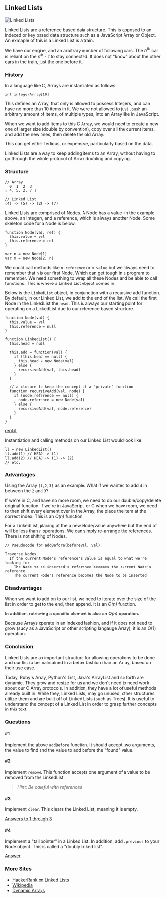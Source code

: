 ## Linked Lists

![Linked Lists](images/linkedlists_final.png)

Linked Lists are a reference based data structure. This is opposed to an indexed or key based data structure such as a JavaScript Array or Object. An exmaple of this is a Linked List is a train.

We have our engine, and an arbitrary number of following cars. The _n<sup>th</sup>_ car is reliant on the _n<sup>th</sup> - 1_ to stay connected. It does not "know" about the other cars in the train, just the one before it.

### History

In a language like C, Arrays are instantiated as follows:

```
int integerArray[10]
```

This defines an Array, that only is allowed to possess Integers, and can have no more than 10 items in it. We were not allowed to just `.push` an arbitrary amount of items, of multiple types, into an Array like in JavaScript.

When we want to add items to this C Array, we would need to create a new one of larger size (double by convention), copy over all the current items, and add the new ones, then delete the old Array.

This can get either tedious, or expensive, particularly based on the data.

Linked Lists are a way to keep adding items to an Array, without having to go through the whole protocol of Array doubling and copying.

### Structure

```
// Array
  0  1  2  3
[ 4, 5, 2, 7 ]

// Linked List
(4) -> (5) -> (2) -> (7)
```

Linked Lists are comprised of Nodes. A Node has a value (in the example above, an Integer), and a reference, which is always another Node. Some skeleton code for a Node is below.

```
function Node(val, ref) {
  this.value = val
  this.reference = ref
}

var n = new Node(1)
var m = new Node(2, n)
```

We could call methods like `n.reference` or `n.value` but we always need to remember that `n` is our first Node. Which can get tough in a program to remember. We need something to wrap all these Nodes and be able to call functions. This is where a Linked List object comes in.

Below is the `LinkedList` object, in conjunction with a recursive add function. By default, in our Linked List, we add to the end of the list. We call the first Node in the LinkedList the `head`. This is always our starting point for operating on a LinkedList due to our reference based structure.

```
function Node(val) {
  this.value = val
  this.reference = null
}

function LinkedList() {
  this.head = null

  this.add = function(val) {
    if (this.head == null) {
      this.head = new Node(val)
    } else {
      recursiveAdd(val, this.head)
    }
  }

  // a closure to keep the concept of a "private" function
  function recursiveAdd(val, node) {
    if (node.reference == null) {
      node.reference = new Node(val)
    } else {
      recursiveAdd(val, node.reference)
    }
  }
}
```
[repl.it](https://repl.it/repls/JointPeachpuffAgama)

Instantiation and calling methods on our Linked List would look like:
```
ll = new LinkedList()
ll.add(1) // HEAD -> (1)
ll.add(2) // HEAD -> (1) -> (2)
// etc.
```

### Advantages

Using the Array `[1,2,3]` as an example. What if we wanted to add `4` in between the `2` and `3`?

If we're in C, and have no more room, we need to do our double/copy/delete original funciton. If we're in JavaScript, or C when we have room, we need to then shift every element over in the Array, the place the item at the correct index. This is an _O(n)_ function.

For a LinkedList, placing at the a new Node/value anywhere but the end of will be less than _n_ operations. We can simply re-arrange the references. There is not shifting of Nodes.

```
// Pseudocode for addBefore(beforeVal, val)

Traverse Nodes
  If the current Node's reference's value is equal to what we're looking for
    The Node to be inserted's reference becomes the current Node's reference
    The current Node's reference becomes the Node to be inserted
```

### Disadvantages

When we want to add on to our list, we need to iterate over the size of the list in order to get to the end, then append. It is an _O(n)_ function.

In addition, retrieving a specific element is also an _O(n)_ operation.

Because Arrays operate in an indexed fashion, and if it does not need to grow (sucy as a JavaScript or other scripting langauge Array), it is an O(1) operation.

### Conclusion

Linked Lists are an important structure for allowing operations to be done and our list to be maintained in a better fashion than an Array, based on their use case.

Today, Ruby's Array, Python's List, Java's ArrayList and so forth are dynamic. They grow and resize for us and we don't need to need work about our C Array protocols. In addition, they have a lot of useful methods already built in. While they, Linked Lists, may go unused, other structures utilize them and are built off of Linked Lists (such as Trees). It is useful to understand the concept of a Linked List in order to grasp further concepts in this text.

### Questions

#### #1

Implement the above `addBefore` function. It should accept two arguments, the value to find and the value to add before the "found" value.

#### #2

Implement `remove`. This function accepts one argument of a value to be removed from the LinkedList.

> _Hint: Be careful with references_

#### #3

Implement `clear`. This clears the Linked List, meaning it is empty.

[Answers to 1 through 3](https://repl.it/repls/RegularMundaneSpiketail)

#### #4

Implement a "tail pointer" in a Linked List. In addition, add `.previous` to your Node object. This is called a "doubly linked list".

[Answer](https://repl.it/repls/TransparentFavoriteWolverine)

### More Sites

- [HackerRank on Linked Lists](https://www.youtube.com/watch?v=njTh_OwMljA)
- [Wikipedia](https://en.wikipedia.org/wiki/Linked_list)
- [Dynamic Arrays](https://en.wikipedia.org/wiki/Dynamic_array)


